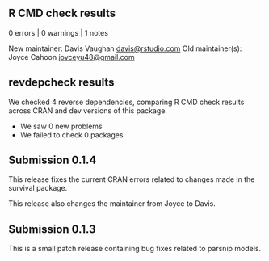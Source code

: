 ## R CMD check results

0 errors | 0 warnings | 1 notes

   New maintainer:
     Davis Vaughan <davis@rstudio.com>
   Old maintainer(s):
     Joyce Cahoon <joyceyu48@gmail.com>
     
## revdepcheck results

We checked 4 reverse dependencies, comparing R CMD check results across CRAN and dev versions of this package.

 * We saw 0 new problems
 * We failed to check 0 packages

## Submission 0.1.4

This release fixes the current CRAN errors related to changes made in the survival package.

This release also changes the maintainer from Joyce to Davis.

## Submission 0.1.3

This is a small patch release containing bug fixes related to parsnip models.
